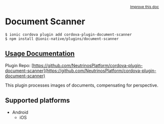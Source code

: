 <a style="float:right;font-size:12px;" href="http://github.com/danielsogl/awesome-cordova-plugins/edit/master/src/@awesome-cordova-plugins/plugins/document-scanner/index.ts#L44">
  Improve this doc
</a>

# Document Scanner

```
$ ionic cordova plugin add cordova-plugin-document-scanner
$ npm install @ionic-native/plugins/document-scanner
```

## [Usage Documentation](https://ionicframework.com/docs/native/document-scanner/)

Plugin Repo: [https://github.com/NeutrinosPlatform/cordova-plugin-document-scanner](https://github.com/NeutrinosPlatform/cordova-plugin-document-scanner)

This plugin processes images of documents, compensating for perspective.

## Supported platforms

- Android
  - iOS
